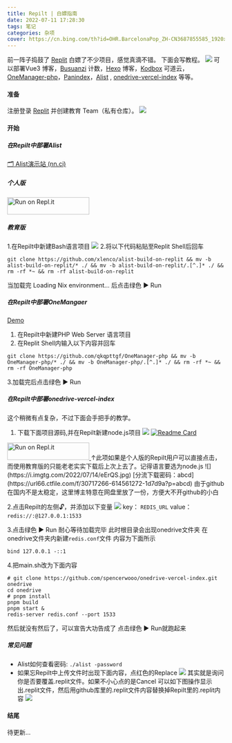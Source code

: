 ```yaml
---
title: Repilt | 白嫖指南
date: 2022-07-11 17:28:30
tags: 笔记
categories: 杂项
cover: https://cn.bing.com/th?id=OHR.BarcelonaPop_ZH-CN3687855585_1920x1080.jpg&rf=LaDigue_1920x1080.jpg
---
```


前一阵子捣鼓了 [Replit](https://replit.com/)
白嫖了不少项目，感觉真滴不错。
下面会写教程。
![](https://ik.imagekit.io/nicexl/text/26604.webp)
可以部署Vue3 博客，[Busuanzi](http://busuanzi.ibruce.info/) 计数，[Hexo](https://hexo.io/) 博客，[Kodbox](https://kodcloud.com/) 可道云，[OneManager-php](https://github.com/qkqpttgf/OneManager-php)，[Panindex](https://libsgh.github.io/PanIndex)，[Alist](https://alist-doc.nn.ci/) , [onedrive-vercel-index](https://github.com/spencerwooo/onedrive-vercel-index) 等等。

#### 准备

注册登录 [Replit](https://replit.com/) 并创建教育 Team（私有仓库）。
![](https://ik.imagekit.io/nicexl/text/replit.com.jpeg?ik-sdk-version=javascript-1.4.3&updatedAt=1657535838371)

#### 开始

##### 在Repilt中部署Alist

[🗂️ Alist演示站 (nn.ci)](https://alist.nn.ci/)

##### 个人版

<a href="https://repl.it/github/xlenco/alist-build-on-replit">
<img alt="Run on Repl.it" src="https://repl.it/badge/github/xilej/alist-build-on-replit" style="height: 40px; width: 190px;" />
</a>

##### 教育版

1.在Repilt中新建Bash语言项目
![](https://ik.imagekit.io/nicexl/text/343779.webp?ik-sdk-version=javascript-1.4.3&updatedAt=1657536161860)
2.将以下代码粘贴至Replit Shell后回车

```
git clone https://github.com/xlenco/alist-build-on-replit && mv -b alist-build-on-replit/* ./ && mv -b alist-build-on-replit/.[^.]* ./ && rm -rf *~ && rm -rf alist-build-on-replit
```

当加载完 Loading Nix environment... 后点击绿色 ▶ Run

##### 在Repilt中部署OneMangaer

[Demo ](https://onemanager.qkqpttgf.repl.co/)

1. 在Repilt中新建PHP Web Server 语言项目
2. 在Replit Shell内输入以下内容并回车

`git clone https://github.com/qkqpttgf/OneManager-php && mv -b OneManager-php/* ./ && mv -b OneManager-php/.[^.]* ./ && rm -rf *~ && rm -rf OneManager-php`

3.加载完后点击绿色 ▶ Run

##### 在Repilt中部署onedrive-vercel-index

这个稍微有点复杂，不过下面会手把手的教学。

1. 下载下面项目源码,并在Repilt新建node.js项目
![](https://i.imgtg.com/2022/07/14/eEeAa.jpg)
   [![Readme Card](https://github-readme-stats.vercel.app/api/pin/?username=xlenco&repo=onedrive-vercel-index-replit&theme=vue)](https://github.com/xlenco/onedrive-vercel-index-replit)
   
   <a href="https://repl.it/github/xlenco/onedrive-vercel-index-replit">

<img alt="Run on Repl.it" src="https://repl.it/badge/github/xlenco/onedrive-vercel-index-replit" style="height: 40px; width: 190px;" />
</a>
↑此项如果是个人版的Repilt用户可以直接点击，而使用教育版的只能老老实实下载后上次上去了。记得语言要选为node.js
![](https://i.imgtg.com/2022/07/14/eErQS.jpg)
[分流下载密码：abcd](https://url66.ctfile.com/f/30717266-614561272-1d7d9a?p=abcd)
由于github在国内不是太稳定，这里博主特意在网盘里放了一份，方便大不开github的小白

2.点击Repilt的左侧🔓，并添加以下变量
![](https://i.imgtg.com/2022/07/14/eEACN.jpg)
key：
`REDIS_URL`
value：
`redis://:@127.0.0.1:1533`

3.点击绿色 ▶ Run
耐心等待加载完毕
此时根目录会出现onedrive文件夹
在onedrive文件夹内新建`redis.conf`文件
内容为下面所示

```
bind 127.0.0.1 -::1
```

4.把main.sh改为下面内容

```
# git clone https://github.com/spencerwooo/onedrive-vercel-index.git onedrive
cd onedrive
# pnpm install
pnpm build
pnpm start &
redis-server redis.conf --port 1533
```

然后就没有然后了，可以宣告大功告成了
点击绿色 ▶ Run就跑起来

##### 常见问题

* Alist如何查看密码:  `./alist -password`
* 如果忘Repilt中上传文件时出现下面内容，点红色的Replace
  ![](https://i.imgtg.com/2022/07/14/eEZiC.jpg)
  其实就是询问你是否要覆盖.replit文件。如果不小心点的是Cancel
  可以如下图操作显示出.replit文件，然后用github库里的.replit文件内容替换掉Repilt里的.replit内容
  ![](https://i.imgtg.com/2022/07/14/eEtAp.jpg)


#### 结尾
待更新...
